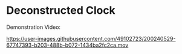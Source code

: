 # Deconstructed Clock

Demonstration Video:


https://user-images.githubusercontent.com/49102723/200240529-67747393-b203-488b-b072-1434ba2fc2ca.mov

